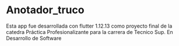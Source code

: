 # Anotador_truco
Esta app fue desarrollada con flutter 1.12.13 como proyecto final de la catedra Práctica Profesionalizante para la carrera de Tecnico Sup. En Desarrollo de Software
